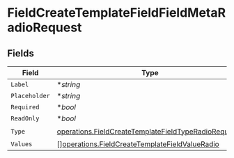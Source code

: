 # FieldCreateTemplateFieldFieldMetaRadioRequest


## Fields

| Field                                                                                                                        | Type                                                                                                                         | Required                                                                                                                     | Description                                                                                                                  |
| ---------------------------------------------------------------------------------------------------------------------------- | ---------------------------------------------------------------------------------------------------------------------------- | ---------------------------------------------------------------------------------------------------------------------------- | ---------------------------------------------------------------------------------------------------------------------------- |
| `Label`                                                                                                                      | **string*                                                                                                                    | :heavy_minus_sign:                                                                                                           | N/A                                                                                                                          |
| `Placeholder`                                                                                                                | **string*                                                                                                                    | :heavy_minus_sign:                                                                                                           | N/A                                                                                                                          |
| `Required`                                                                                                                   | **bool*                                                                                                                      | :heavy_minus_sign:                                                                                                           | N/A                                                                                                                          |
| `ReadOnly`                                                                                                                   | **bool*                                                                                                                      | :heavy_minus_sign:                                                                                                           | N/A                                                                                                                          |
| `Type`                                                                                                                       | [operations.FieldCreateTemplateFieldTypeRadioRequest2](../../models/operations/fieldcreatetemplatefieldtyperadiorequest2.md) | :heavy_check_mark:                                                                                                           | N/A                                                                                                                          |
| `Values`                                                                                                                     | [][operations.FieldCreateTemplateFieldValueRadio](../../models/operations/fieldcreatetemplatefieldvalueradio.md)             | :heavy_minus_sign:                                                                                                           | N/A                                                                                                                          |
